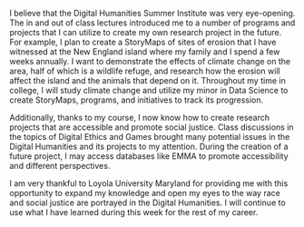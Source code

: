 I believe that the Digital Humanities Summer Institute was very eye-opening. The in and out of class lectures introduced me to a number of programs and projects that I can utilize to create my own research project in the future. For example, I plan to create a StoryMaps of sites of erosion that I have witnessed at the New England island where my family and I spend a few weeks annually. I want to demonstrate the effects of climate change on the area, half of which is a wildlife refuge, and research how the erosion will affect the island and the animals that depend on it. Throughout my time in college, I will study climate change and utilize my minor in Data Science to create StoryMaps, programs, and initiatives to track its progression. 


Additionally, thanks to my course, I now know how to create research projects that are accessible and promote social justice. Class discussions in the topics of Digital Ethics and Games brought many potential issues in the Digital Humanities and its projects to my attention. During the creation of a future project, I may access databases like EMMA to promote accessibility and different perspectives. 


I am very thankful to Loyola University Maryland for providing me with this opportunity to expand my knowledge and open my eyes to the way race and social justice are portrayed in the Digital Humanities. I will continue to use what I have learned during this week for the rest of my career.